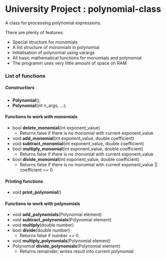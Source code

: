 # University Project : polynomial-class

A class for processing polynomial expressions.

There are plenty of features:
- Special structure for monomials
- A list structure of monomials in polynomial
- Initialisation of polynomial using varargs
- All basic mathematical functions for monomials and polynomial
- The programm uses very little amount of space on RAM

### List of functions

##### Constructiors
- **Polynomial**();
- **Polynomial**(int n_args, ...);

#### Functions to work with monomials
- bool **delete_monomial**(int exponent_value)
  - Returns false if there is no monomial with current exponent_value
- void **add_monomial**(int exponent_value, double coefficient)
- void **subtract_monomial**(int exponent_value, double coefficient)
- bool **multiply_monomial**(int exponent_value, double coefficient)
  - Returns false if there is no monomial with current exponent_value
- bool **divide_monomial**(int exponent_value, double coefficient)
  - Returns false if there is no monomial with current exponent_value || coefficient == 0

#### Printing functions
- void **print_polynomial**()

#### Functions to work with polynomials
- void **add_polynomials**(Polynomial element)
- void **subtract_polynomials**(Polynomial element)
- void **multiply**(double number)
- bool **divide**(double number)
  - Returns false if number == 0
- void **multiply_polynomials**(Polynomial element)
- Polynomial **divide_polynomials**(Polynomial element)
  - Returns remainder, writes result into current polynomial
